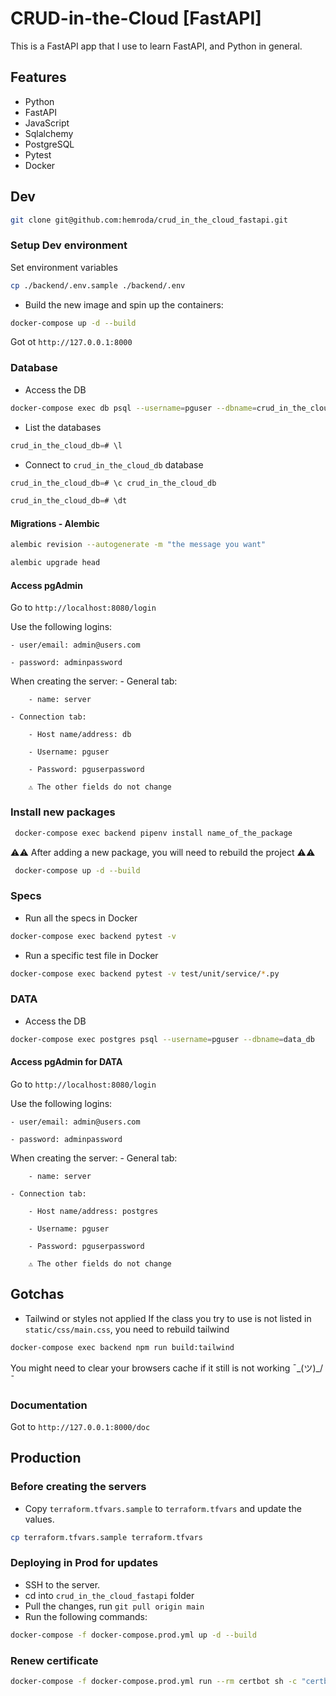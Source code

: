 # CRUD-in-the-Cloud [FastAPI]

This is a FastAPI app that I use to learn FastAPI, and Python in general.

## Features

- Python
- FastAPI
- JavaScript
- Sqlalchemy
- PostgreSQL
- Pytest
- Docker

## Dev

```sh
git clone git@github.com:hemroda/crud_in_the_cloud_fastapi.git
```

### Setup Dev environment

Set environment variables

```sh
cp ./backend/.env.sample ./backend/.env
```

- Build the new image and spin up the containers:

```sh
docker-compose up -d --build
```

Got ot `http://127.0.0.1:8000`

### Database

- Access the DB

```sh
docker-compose exec db psql --username=pguser --dbname=crud_in_the_cloud_db
```

- List the databases

```sql
crud_in_the_cloud_db=# \l
```

- Connect to `crud_in_the_cloud_db` database

```sql
crud_in_the_cloud_db=# \c crud_in_the_cloud_db
```

```sql
crud_in_the_cloud_db=# \dt
```

#### Migrations - Alembic

```sh
alembic revision --autogenerate -m "the message you want"
```

```sh
alembic upgrade head
```

#### Access pgAdmin

Go to `http://localhost:8080/login`

Use the following logins:

    - user/email: admin@users.com

    - password: adminpassword

When creating the server:
    - General tab:

        - name: server

    - Connection tab:

        - Host name/address: db

        - Username: pguser

        - Password: pguserpassword

        ⚠️ The other fields do not change


### Install new packages

```sh
 docker-compose exec backend pipenv install name_of_the_package
```

⚠️⚠️ After adding a new package, you will need to rebuild the project ⚠️⚠️

```sh
 docker-compose up -d --build
```

### Specs

* Run all the specs in Docker

```sh
docker-compose exec backend pytest -v
```

* Run a specific test file in Docker
```sh
docker-compose exec backend pytest -v test/unit/service/*.py
```

### DATA

- Access the DB

```sh
docker-compose exec postgres psql --username=pguser --dbname=data_db
```

#### Access pgAdmin for DATA

Go to `http://localhost:8080/login`

Use the following logins:

    - user/email: admin@users.com

    - password: adminpassword

When creating the server:
    - General tab:

        - name: server

    - Connection tab:

        - Host name/address: postgres

        - Username: pguser

        - Password: pguserpassword

        ⚠️ The other fields do not change


## Gotchas

* Tailwind or styles not applied
If the class you try to use is not listed in `static/css/main.css`, you need to rebuild tailwind

```sh
docker-compose exec backend npm run build:tailwind
```

You might need to clear your browsers cache if it still is not working ¯\_(ツ)_/¯


### Documentation

Got to `http://127.0.0.1:8000/doc`


## Production

### Before creating the servers

* Copy `terraform.tfvars.sample` to `terraform.tfvars` and update the values.

```sh
cp terraform.tfvars.sample terraform.tfvars
```

### Deploying in Prod for updates

* SSH to the server.
* cd into `crud_in_the_cloud_fastapi` folder
* Pull the changes, run `git pull origin main`
* Run the following commands:

```sh
docker-compose -f docker-compose.prod.yml up -d --build
```

### Renew certificate

```sh
docker-compose -f docker-compose.prod.yml run --rm certbot sh -c "certbot renew"
```
